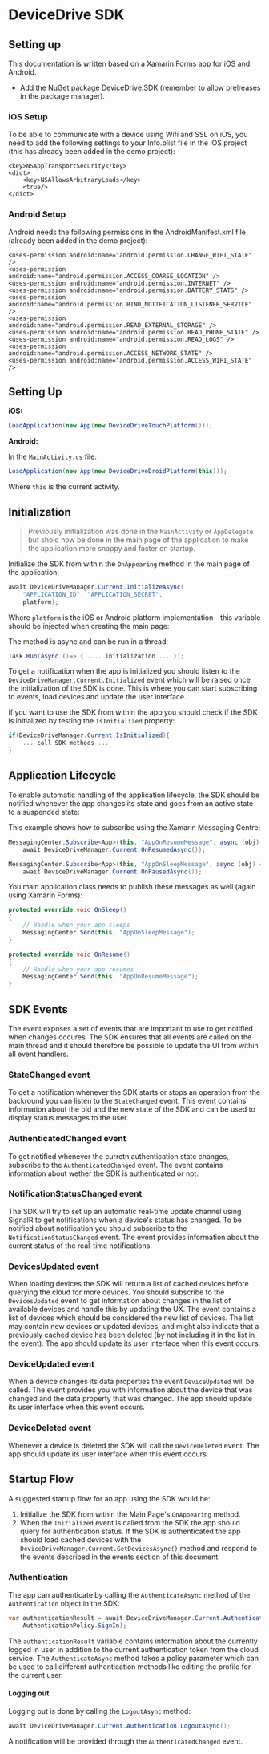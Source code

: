 # DeviceDrive SDK

## Setting up
This documentation is written based on a Xamarin.Forms app for iOS and Android. 

- Add the NuGet package DeviceDrive.SDK (remember to allow prelreases in the package manager).

### iOS Setup
To be able to communicate with a device using Wifi and SSL on iOS, you need to add the following settings to your Info.plist file in the iOS project (this has already been added in the demo project):

```
<key>NSAppTransportSecurity</key>
<dict>
    <key>NSAllowsArbitraryLoads</key>    
    <true/>
</dict>
```

### Android Setup
Android needs the following permissions in the AndroidManifest.xml file (already been added in the demo project):

```
<uses-permission android:name="android.permission.CHANGE_WIFI_STATE" />
<uses-permission android:name="android.permission.ACCESS_COARSE_LOCATION" />
<uses-permission android:name="android.permission.INTERNET" />
<uses-permission android:name="android.permission.BATTERY_STATS" />
<uses-permission android:name="android.permission.BIND_NOTIFICATION_LISTENER_SERVICE" />
<uses-permission android:name="android.permission.READ_EXTERNAL_STORAGE" />
<uses-permission android:name="android.permission.READ_PHONE_STATE" />
<uses-permission android:name="android.permission.READ_LOGS" />
<uses-permission android:name="android.permission.ACCESS_NETWORK_STATE" />
<uses-permission android:name="android.permission.ACCESS_WIFI_STATE" />
```

## Setting Up

**iOS:**

```csharp
LoadApplication(new App(new DeviceDriveTouchPlatform()));
```

**Android:**

In the `MainActivity.cs` file:

```csharp
LoadApplication(new App(new DeviceDriveDroidPlatform(this)));
``` 

Where `this` is the current activity.

## Initialization

> Previously initialization was done in the `MainActivity` or `AppDelegate` but shold now be done in the main page of the application to make the application more snappy and faster on startup.


Initialize the SDK from within the `OnAppearing` method in the main page of the application:

```csharp
await DeviceDriveManager.Current.InitializeAsync(
	"APPLICATION_ID", "APPLICATION_SECRET",
    platform);
```

Where `platform` is the iOS or Android platform implementation - this variable should be injected when creating the main page:

The method is async and can be run in a thread:

```csharp
Task.Run(async ()=> { .... initialization ... });
```

To get a notification when the app is initialized you should listen to the `DeviceDriveManager.Current.Initialized` event which will be raised once the initialization of the SDK is done. This is where you can start subscribing to events, load devices and update the user interface.

If you want to use the SDK from within the app you should check if the SDK is initialized by testing the `IsInitialized` property:

```csharp
if(DeviceDriveManager.Current.IsInitialized){
	... call SDK methods ...
}
```

## Application Lifecycle
To enable automatic handling of the application lifecycle, the SDK should be notified whenever the app changes its state and goes from an active state to a suspended state:

This example shows how to subscribe using the Xamarin Messaging Centre:

```csharp
MessagingCenter.Subscribe<App>(this, "AppOnResumeMessage", async (obj) => 
	await DeviceDriveManager.Current.OnResumedAsync()); 

MessagingCenter.Subscribe<App>(this, "AppOnSleepMessage", async (obj) => 
	await DeviceDriveManager.Current.OnPausedAsync());
```

You main application class needs to publish these messages as well (again using Xamarin Forms):

```csharp
protected override void OnSleep()
{
	// Handle when your app sleeps
	MessagingCenter.Send(this, "AppOnSleepMessage");
}

protected override void OnResume()
{
	// Handle when your app resumes
	MessagingCenter.Send(this, "AppOnResumeMessage");
}
```

## SDK Events
The event exposes a set of events that are important to use to get notified when changes occures. The SDK ensures that all events are called on the main thread and it should therefore be possible to update the UI from within all event handlers.

### StateChanged event
To get a notification whenever the SDK starts or stops an operation from the backround you can listen to the `StateChanged` event. This event contains information about the old and the new state of the SDK and can be used to display status messages to the user.

### AuthenticatedChanged event
To get notified whenever the curretn authentication state changes, subscribe to the `AuthenticatedChanged` event. The event contains information about wether the SDK is authenticated or not.

### NotificationStatusChanged event
The SDK will try to set up an automatic real-time update channel using SignalR to get notifications when a device's status has changed. To be notified about notification you should subscribe to the `NotificationStatusChanged` event. The event provides information about the current status of the real-time notifications.

### DevicesUpdated event
When loading devices the SDK will return a list of cached devices before querying the cloud for more devices. You should subscribe to the `DevicesUpdated` event to get information about changes in the list of available devices and handle this by updating the UX. The event contains a list of devices which should be considered the new list of devices. The list may contain new devices or updated devices, and might also indicate that a previously cached device has been deleted (by not including it in the list in the event). The app should update its user interface when this event occurs.

### DeviceUpdated event
When a device changes its data properties the event `DeviceUpdated` will be called. The event provides you with information about the device that was changed and the data property that was changed. The app should update its user interface when this event occurs.

### DeviceDeleted event
Whenever a device is deleted the SDK will call the `DeviceDeleted` event. The app should update its user interface when this event occurs.

## Startup Flow
A suggested startup flow for an app using the SDK would be:

1. Initialize the SDK from within the Main Page's `OnAppearing` method.
2. When the `Initialized` event is called from the SDK the app should query for authentication status. If the SDK is authenticated the app should load cached devices with the `DeviceDriveManager.Current.GetDevicesAsync()` method and respond to the events described in the events section of this document.

### Authentication
The app can authenticate by calling the `AuthenticateAsync` method of the `Authentication` object in the SDK:

```csharp
var authenticationResult = await DeviceDriveManager.Current.Authentication.AuthenticateAsync(
	AuthenticationPolicy.SignIn);
```

The `authenticationResult` variable contains information about the currently logged in user in addition to the current authentication token from the cloud service. The `AuthenticateAsync` method takes a policy parameter which can be used to call different authentication methods like editing the profile for the current user.

#### Logging out
Logging out is done by calling the `LogoutAsync` method:

```csharp
await DeviceDriveManager.Current.Authentication.LogoutAsync();
```

A notification will be provided through the `AuthenticatedChanged` event.
